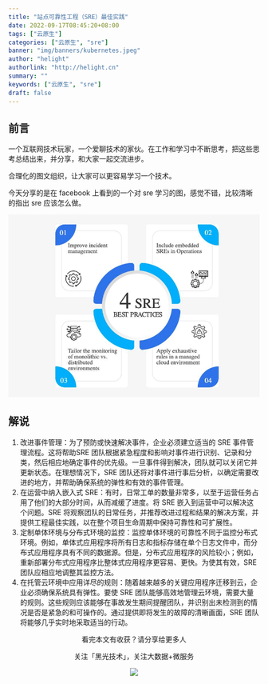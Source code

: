 ```yaml
---
title: "站点可靠性工程（SRE）最佳实践"
date: 2022-09-17T08:45:20+08:00
tags: ["云原生"]
categories: ["云原生", "sre"]
banner: "img/banners/kubernetes.jpeg"
author: "helight"
authorlink: "http://helight.cn"
summary: ""
keywords: ["云原生", "sre"]
draft: false
---
```




## 前言

一个互联网技术玩家，一个爱聊技术的家伙。在工作和学习中不断思考，把这些思考总结出来，并分享，和大家一起交流进步。


合理化的图文组织，让大家可以更容易学习一个技术。

今天分享的是在 facebook 上看到的一个对 sre 学习的图，感觉不错，比较清晰的指出 sre 应该怎么做。


![](imgs/sre.jpeg)

## 解说
1. 改进事件管理：为了预防或快速解决事件，企业必须建立适当的 SRE 事件管理流程。这将帮助SRE 团队根据紧急程度和影响对事件进行识别、记录和分类，然后相应地确定事件的优先级。一旦事件得到解决，团队就可以关闭它并更新状态。在理想情况下，SRE 团队还将对事件进行事后分析，以确定需要改进的地方，并帮助确保系统的弹性和有效的事件管理。  
2. 在运营中纳入嵌入式 SRE：有时，日常工单的数量非常多，以至于运营任务占用了他们的大部分时间，从而减缓了进度。将 SRE 嵌入到运营中可以解决这个问题。SRE 将观察团队的日常任务，并推荐改进过程和结果的解决方案，并提供工程最佳实践，以在整个项目生命周期中保持可靠性和可扩展性。  
3. 定制单体环境与分布式环境的监控：监控单体环境的可靠性不同于监控分布式环境。例如，单体式应用程序将所有日志和指标存储在单个日志文件中，而分布式应用程序具有不同的数据源。但是，分布式应用程序的风险较小；例如，重新部署分布式应用程序比整体式应用程序更容易、更快。为使其有效，SRE 团队应相应地调整其监控方法。  
4. 在托管云环境中应用详尽的规则：随着越来越多的关键应用程序迁移到云，企业必须确保系统具有弹性。要使 SRE 团队能够高效地管理云环境，需要大量的规则。这些规则应该能够在事故发生期间提醒团队，并识别出未检测到的情况是否是紧急的和可操作的。通过提供即将发生的故障的清晰画面，SRE 团队将能够几乎实时地采取适当的行动。

<center>
看完本文有收获？请分享给更多人

关注「黑光技术」，关注大数据+微服务

![](/img/qrcode_helight_tech.jpg)

</center>